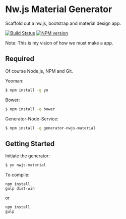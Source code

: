 # Nw.js Material Generator

Scaffold out a nw.js, bootstrap and material design app.

[![Build Status](https://travis-ci.org/cedced19/generator-nwjs-material.svg)](https://travis-ci.org/cedced19/generator-nwjs-material)
[![NPM version](http://badge.fury.io/js/generator-nwjs-material.svg)](http://badge.fury.io/js/generator-nwjs-material)

Note: This is my vision of how we must make a app.

## Required

Of course Node.js, NPM and Git.

Yeoman:

```bash
$ npm install -g yo
```

Bower:

```bash
$ npm install -g bower
```

Generator-Node-Service:

```bash
$ npm install -g generator-nwjs-material
```


## Getting Started

Initiate the generator:

```bash
$ yo nwjs-material
```

To compile:

```
npm install
gulp dist-win
```
or
```
npm install
gulp
```
